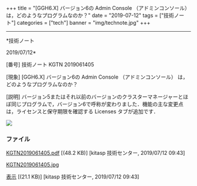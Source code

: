 ﻿+++
title = "[GGH6.X] バージョン6の Admin Console （アドミンコンソール） は，どのようなプログラムなのか？"
date = "2019-07-12"
tags = ["技術ノート"]
categories = ["tech"]
banner = "img/technote.jpg"
+++

-----------------------------------------------------------------------------------------------------------------------------

*技術ノート

2019/07/12*


[番号]
技術ノート KGTN 2019061405

[現象]
[GGH6.X] バージョン6の Admin Console （アドミンコンソール）
は，どのようなプログラムなのか？

[説明]
バージョン5またはそれ以前のバージョンのクラスターマネージャーとほぼ同じプログラムで，バージョン6で呼称が変わりました．機能の主な変更点は，ライセンスと保守期限を確認する
Licenses タブが追加です．

![](http://techreport.kitasp.net/attachments/download/4294/KGTN2019061405.jpg)


### ファイル

 
 


[KGTN2019061405.pdf](http://techreport.kitasp.net/attachments/download/4293/KGTN2019061405.pdf)
 [(48.2 KB)] [kitasp 技術センター, 2019/07/12
09:43]

[KGTN2019061405.jpg](http://techreport.kitasp.net/attachments/download/4294/KGTN2019061405.jpg)

[表示](http://techreport.kitasp.net/attachments/4294/KGTN2019061405.jpg "表示")
 [(21.1 KB)] [kitasp 技術センター, 2019/07/12
09:43]


 


 

